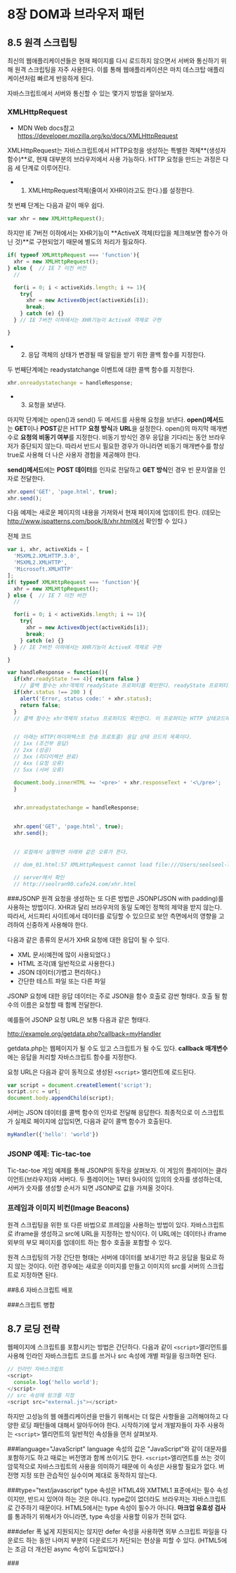 # 8장 DOM과 브라우저 패턴

## 8.5 원격 스크립팅
최신의 웹애플리케이션들은 현재 페이지를 다시 로드하지 않으면서 서버와 통신하기 위해 원격 스크립팅을 자주 사용한다. 이를 통해 웹애플리케이션은 마치 데스크탑 애플리케이션처럼 빠르게 반응하게 된다. 

자바스크립트에서 서버와 통신할 수 있는 몇가지 방법을 알아보자.

### XMLHttpRequest
- MDN Web docs참고
https://developer.mozilla.org/ko/docs/XMLHttpRequest

XMLHttpRequest는 자바스크립트에서 HTTP요청을 생성하는 특별한 객체**(생성자 함수)**로, 현재 대부분의 브라우저에서 사용 가능하다. HTTP 요청을 만드는 과정은 다음 세 단계로 이루어진다.

- 1. XMLHttpRequest객체(줄여서 XHR이라고도 한다.)를 설정한다.

첫 번째 단계는 다음과 같이 매우 쉽다.

```javascript
var xhr = new XMLHttpRequest();
```

하지만 IE 7버전 이하에서는 XHR기능이 **ActiveX 객체(타입을 체크해보면 함수가 아닌 것)**로 구현되었기 때문에 별도의 처리가 필요하다.

```javascript
if( typeof XMLHttpRequest === 'function'){
  xhr = new XMLHttpRequest();
} else {  // IE 7 이전 버전
  // 

  for(i = 0; i < activeXids.length; i += 1){
    try{
      xhr = new ActivexObject(activeXids[i]);
      break;
    } catch (e) {}
  } // IE 7버전 이하에서는 XHR기능이 ActiveX 객체로 구현

}
```

- 2. 응답 객체의 상태가 변경될 때 알림을 받기 위한 콜백 함수를 지정한다.

두 번째단계에는 readystatchange 이벤트에 대한 콜백 함수를 지정한다.

```javascript
xhr.onreadystatechange = handleResponse;
```

- 3. 요청을 보낸다.

마지막 단계에는 open()과 send() 두 메서드를 사용해 요청을 보낸다. 
**open()메서드**는 **GET**이나 **POST**같은 HTTP **요청 방식**과 **URL**을 설정한다.
open()의 마지막 매개변수로 **요청의 비동기 여부**를 지정한다. 비동기 방식인 경우 응답을 기다리는 동안 브라우저가 중단되지 않는다. 따라서 반드시 필요한 경우가 아니라면 비동기 매개변수를 항상 true로 사용해 더 나은 사용자 경험을 제공해야 한다.

**send()메서드**에는 **POST 데이터**를 인자로 전달하고 **GET 방식**인 경우 빈 문자열을 인자로 전달한다. 

```javascript
xhr.open('GET', 'page.html', true);
xhr.send();
```

다음 예제는 새로운 페이지의 내용을 가져와서 현재 페이지에 업데이트 한다. (데모는 http://www.jspatterns.com/book/8/xhr.html에서 확인할 수 있다.)


전체 코드

```javascript
var i, xhr, activeXids = [
  'MSXML2.XMLHTTP.3.0',
  'MSXML2.XMLHTTP',
  'Microsoft.XMLHTTP'
];
if( typeof XMLHttpRequest === 'function'){
  xhr = new XMLHttpRequest();
} else {  // IE 7 이전 버전
  // 

  for(i = 0; i < activeXids.length; i += 1){
    try{
      xhr = new ActivexObject(activeXids[i]);
      break;
    } catch (e) {}
  } // IE 7버전 이하에서는 XHR기능이 ActiveX 객체로 구현

}

var handleResponse = function(){
  if(xhr.readyState !== 4){ return false }
    // 콜백 함수는 xhr객체의 readyState 프로퍼티를 확인한다. readyState 프로퍼티값은 0부터 4까지 다섯 가지 값을 가질 수 있다. 4는 '완료'되었음을 의미한다. 아직 완료되지 않은 상태 값을 가지면, 다음 readystatechange 이벤트가 발생할 때까지 계속 대기한다.
  if(xhr.status !== 200 ) {
    alert('Error, status code:' + xhr.status);
    return false;
  }
  // 콜백 함수는 xhr객체의 status 프로퍼티도 확인한다. 이 프로퍼티는 HTTP 상태코드에 상응한다. 예를 들어 200(OK)이나 404(Not found) 값을 가진다. 오직 200 응답 코드에 대해서만 반응하고 다른 모든 응답코드는 오류로 처리한다. (간단한 처리를 위해 이렇게 하지만, 필요한 경우 다른 상태코드를 확인해 적절히 처리할 수도 있다. )


  // 아래는 HTTP(하이퍼텍스트 전송 프로토콜) 응답 상태 코드의 목록이다.
  // 1xx (조건부 응답)
  // 2xx (성공)
  // 3xx (리다이렉션 완료)
  // 4xx (요청 오류)
  // 5xx (서버 오류)

  document.body.innerHTML += '<pre>' + xhr.responseText + '<\/pre>';
  }


  xhr.onreadystatechange = handleResponse;


  xhr.open('GET', 'page.html', true);
  xhr.send();


  // 로컬에서 실행하면 아래와 같은 오류가 뜬다.

  // dom_01.html:57 XMLHttpRequest cannot load file:///Users/seolseol-lee/Desktop/js%E1%84%83%E1%85%B5%E1%84%8C%E1%85%A1%E1%84%8B%E1%85%B5%E1%86%AB%E1%84%91%E1%85%A2%E1%84%90%E1%85%A5%E1%86%AB/8%E1%84%8C%E1%85%A1%E1%86%BC%20DOM%E1%84%80%E1%85%AA%20%E1%84%87%E1%85%B3%E1%84%85%E1%85%A1%E1%84%8B%E1%85%AE%E1%84%8C%E1%85%A5%20%E1%84%91%E1%85%A2%E1%84%90%E1%85%A5%E1%86%AB/page.html. Cross origin requests are only supported for protocol schemes: http, data, chrome, chrome-extension, https.

  // server에서 확인
  // http://seolran90.cafe24.com/xhr.html
```

###JSONP
원격 요청을 생성하는 또 다른 방법은 JSONP(JSON with padding)를 사용하는 방법이다. XHR과 달리 브라우저의 동일 도메인 정책의 제약을 받지 않는다. 따라서, 서드파티 사이트에서 데이터를 로딩할 수 있으므로 보안 측면에서의 영향을 고려하여 신중하게 사용해야 한다.

다음과 같은 종류의 문서가 XHR 요청에 대한 응답이 될 수 있다.


- XML 문서(예전에 많이 사용되었다.)
- HTML 조각(꽤 일반적으로 사용한다.)
- JSON 데이터(가볍고 편리하다.)
- 간단한 테스트 파일 또는 다른 파일

JSONP 요청에 대한 응답 데이터는 주로 JSON을 함수 호출로 감싼 형태다. 호출 될 함수의 이름은 요청할 때 함께 전달한다.

예를들어 JSONP 요청 URL은 보통 다음과 같은 형태다.

http://example.org/getdata.php?callback=myHandler

getdata.php는 웹페이지가 될 수도 있고 스크립트가 될 수도 있다. **callback 매개변수**에는 응답을 처리할 자바스크립트 함수를 지정한다.

요청 URL은 다음과 같이 동적으로 생성된 ``<script>`` 엘리먼트에 로드된다.

```javascript
var script = document.createElement('script');
script.src = url;
document.body.appendChild(script);
```

서버는 JSON 데이터를 콜백 함수의 인자로 전달해 응답한다. 최종적으로 이 스크립트가 실제로 페이지에 삽입되면, 다음과 같이 콜백 함수가 호출된다.

```javascript
myHandler({'hello': 'world'})
````

### JSONP 예제: Tic-tac-toe
Tic-tac-toe 게임 예제를 통해 JSONP의 동작을 살펴보자. 이 게임의 플레이어는 클라이언트(브라우저)와 서버다. 두 플레이어는 1부터 9사이의 임의의 숫자를 생성하는데, 서버가 숫자를 생성할 순서가 되면 JSONP로 값을 가져올 것이다.

### 프레임과 이미지 비컨(Image Beacons)
원격 스크립팅을 위한 또 다른 바법으로 프레임을 사용하는 방법이 있다. 자바스크립트로 iframe을 생성하고 src에 URL을 지정하는 방식이다. 이 URL에는 데이터나 iframe 외부의 부모 페이지를 업데이트 하는 함수 호출을 포함할 수 있다.

원격 스크립팅의 가장 간단한 형태는 서버에 데이터를 보내기만 하고 응답을 필요로 하지 않는 것이다. 이런 경우에는 새로운 이미지를 만들고 이미지의 src를 서버의 스크립트로 지정하면 된다.


##8.6 자바스크립트 배포

###스크립트 병함


## 8.7 로딩 전략
웹페이지에 스크립트를 포함시키는 방법은 간단하다. 다음과 같이 ``<script>``엘리먼트를 사용해 인라인 자바스크립트 코드를 쓰거나 src 속성에 개별 파일을 링크하면 된다.

```javascript
// 인라인 자바스크립트
<script>
  console.log('hello world');
</script>
// src 속성에 링크를 지정
<script src="external.js"></script>
```

하지만 고성능의 웹 애플리케이션을 만들기 위해서는 더 많은 사항들을 고려해야하고 다양한 로딩 패턴들에 대해서 알아두어야 한다.
시작하기에 앞서 개발자들이 자주 사용하는 ``<script>`` 엘리먼트의 일반적인 속성들을 먼저 살펴보자. 

###language="JavaScript"
language 속성의 값은 "JavaScript"와 같이 대문자를 포함하기도 하고 때로는 버전명과 함께 쓰이기도 한다. ``<script>``엘리먼트를 쓰는 것이 암묵적으로 자바스크립트의 사용을 의미하기 때문에 이 속성은 사용할 필요가 없다. 버전명 지정 또한 관습적인 실수이며 제대로 동작하지 않는다.

###type="text/javascript"
type 속성은 HTML4와 XMTML1 표준에서는 필수 속성이지만, 반드시 있어야 하는 것은 아니다. type값이 없더라도 브라우저는 자바스크립트로 간주하기 때문이다. HTML5에서는 type 속성이 필수가 아니다. **마크업 유효성 검사**를 통과하기 위해서가 아니라면, type 속성을 사용할 이유가 전혀 없다.

###defer
폭 넓게 지원되지는 않지만 defer 속성을 사용하면 외부 스크립트 파일을 다운로드 하는 동안 나머지 부분의 다운로드가 차단되는 현상을 피할 수 있다. (HTML5에는 조금 더 개선된 async 속성이 도입되었다.)

###<script> 엘리먼트의 위치
``<script>``엘리먼트는 **페이지 다운로드의 진행을 차단**한다. 브라우저는 여러 개의 요소들을 동시에 다운로드 하는데, 외부 스크립트를 만나면 해당 스크립트가 다운로드되고 파싱되어 실행될 때 까지 나머지 파일의 다운로드를 중단한다. 이 때문에 전체 페이지를 로드하는 데 걸리는 시간이 길어지며 특히 이런 현상이 여러 번 발생할 경우 더욱 심해진다.
다운로드 차단 현상을 최소화하기 위해서는 **``<script>`` 엘리먼트를 페이지의 맨 마지막 부분, 즉 닫는 ``</body>``태그 바로 앞에 위치**시켜야 한다. 이렇게 하면 다운로드가 차단될 만한 다른 리소스가 사라진다. 나머지 페이지 요소들을 이미 다운로드되어 사용자에게 보여지고 있을 것이다.

**최악의 안티패턴은 여러개의 외부 스크립트를 문서의 head에 선언하는 것**이다.


```javascript
<!DOCTYPE html>
<html lang="en">
<head>
  <meta charset="UTF-8">
  <title>Document</title>
  <!-- 안티패턴 -->
  <script src="jquery.js"></script>
  <script src="jquery.quickselect.js"></script>
  <script src="jquery.lighbox.js"></script>
  <script src="myapp.js"></script>
</head>
<body>
  ...
</body>
</html>
```

모든 스크립트 파일을 하나로 병합하는 것은 그나마 나은 방법이다.

```javascript
<!DOCTYPE html>
<html lang="en">
<head>
  <meta charset="UTF-8">
  <title>Document</title>
  <script src="bundle.js"></script>
</head>
<body>
  ...
</body>
</html>
```

가장 좋은 방법은 병합된 스크립트를 페이지의 맨 마지막에 두는 것이다.

```javascript
<!DOCTYPE html>
<html lang="en">
<head>
  <meta charset="UTF-8">
  <title>Document</title>
</head>
<body>
  ...
  <script src="bundle.js"></script>
</body>
</html>
```

###HTTP Chunked 인코딩 사용
HTTP 프로토콜은 소위 chunked 인코딩을 지원한다. 이를 이용해 페이지를 몇 조각으로 나누어 전송할 수 있다. 복잡한 페이지에 chunked 인코딩을 적용하면, 서버측 작업이 완전히 끝날 때까지 기다릴 필요 없이, 상대적으로 정적인 페이지 상단 부분을 먼저 정송하기 시작할 수 있다.

간단한 전략 중 하나로 페이지의 나머지 부분이 만들어지는 동안 ``<head>``부분을 첫 번째 조각으로 전송하는 방법이 있다. 다시 말해서 다음과 같은 형태가 될 수 있다.


```javascript
<!DOCTYPE html>
<html lang="en">
<head>
  <meta charset="UTF-8">
  <title>Document</title>
</head>
<!-- 첫 번째 조각의 끝 -->
<body>
  ...
  <script src="bundle.js"></script>
</body>
</html>
<!-- 두 번째 조각의 끝 -->
```

자바스크립트를 다시 ``<head>``안에 집어 넣고 첫 번째 조각으로 전송하면 간단하게 조금 더 개선할 수 있다. 이렇게 하면 서버 측에서 페이지의 나머지 부분이 준비되는 동안 브라우저는 문서 상단부 head 안에 있는 스크립트 파일을 다운로드하기 시작한다.

```javascript
<!DOCTYPE html>
<html lang="en">
<head>
  <meta charset="UTF-8">
  <title>Document</title>
  <script src="bundle.js"></script>
</head>
<!-- 첫 번째 조각의 끝 -->
<body>
  ...
</body>
</html>
<!-- 두 번째 조각의 끝 -->
```

페이지 맨 마지막에 세 번째 조각을 두어 스크립트만 모아놓고 전송하는게 가장 좋은 방법. 모든 페이지의 상단이 어느 정도 정적인 내용으로 구성되어 있다면 첫 번째 조각에 본문 ``<body>``의 일부분까지 포함시킬 수도 있다.

```javascript
<!DOCTYPE html>
<html lang="en">
<head>
  <meta charset="UTF-8">
  <title>Document</title>
</head>
<!-- 첫 번째 조각의 끝 -->
<body>
  <div id="header">
    <img src="logo.png" alt="">
    ...
  </div>
  <!-- 첫 번째 조각의 끝 -->
  <!-- 페이지 본문 전체 -->
  <!-- 두 번째 조각의 끝 -->
  <script src="bundle.js"></script>
</body>
</html>
<!-- 세 번째 조각의 끝 -->
```

이 접근 방법은 점진적인 개선과 무간섭적인 자바스크립트의 원칙에도 잘 들어맞는다 두 번째 HTML조각까지 완료된 직후에는 마치 브라우저에서 자바스크립트를 비활성화시킨 상태처럼 페이지가 완전히 로드되어 화면에 표시되고 사용가능 해야한다. 그리고 나서 세 번째 조각이 완료되면, 자바스크립트가 페이지를 햐상시키고 부가기능을 덧붙인다.


###다운로드를 차단하지 않는 동적인 ``<script>``엘리먼트
자바스큷티는 뒤이어 오는 파일들의 다운로드를 차단한다. 하지만 이를 방지할 수 있는 몇 가지 패턴이 있다.

- XHR 요청으로 스크립트를 로딩한 다음 응답 문자열에 ``eval()``을 실행시키는 방법. 동일 도메인 제약이 따르고 그 자체로 안티패턴인 ``eval()``을 사용해야 한다는 단점이 있다.
- defer와 async 속성을 사용하는 방법. 일부 브라우저에서만 동작한다.
- ``<script>``엘리먼트를 동적으로 생성하는 방법

마지막에 언급한  ``<script>``엘리먼트를 동적으로 생성하는 방법이 가장 좋고 쓸만한 패턴. JSONP에서 했던 것과 비슷하게 새로운 ``<script>``엘리먼트를 생성하고 src속성을 지정해 페이지에 동적으로 붙인다.
다음은 다른 파일의 다운로드를 차단하지 않고 자바스크립트 파일을 비동기적으로 로드하는 예이다.

```javascript
var script = document.createElement('script');
script.src = 'bundle.js';
document.documentElement.firstChild.appendChild(script);
//documentElement는 <html>을 가리키고 그 첫번째 자식은 <head>
```

그러나 이 패턴을 적용하여 메인.js 파일을 로드하는 동안에는, 이 파일에 의존하여 동작하는 다른 스크립트 엘리먼트를 쓸 수 없다는 단점이 있다. 비동기 방식임로 언제 로드가 완료될지 보장할 수 없고 뒤이어 선언된 스크립트가 아직 정의되지 않은 객체를 참조할 수 있기 때ㅜㅁㄴ이다.
이 문제를 해결하려면 모든 인란인 스크립트를 바로 실행하는 대신 배열 안의 함수로 모아두어야 한다. 그리고 나서 비동기로 js 파일을 받고난 뒤 버퍼 배열 안에 모아진 모든 함수를 실행한다. 

첫번째로, 모든 인라인 코드르 저장해 둘 배열을 가능한 한 페이지의 최상단에 만든다.

```javascript
var mynamespace={
  inline_scripts: []
};
```

그리고 나서 각 인라인 스크립트를 함수로 감싸 inline_scripts 배열 안에 넣는다.

```javascript
// 수정 전:
<script>console.log('I am Inline')</script>

// 수정 후:
<script>
mynamespace.inline_scripts.push(function(){console.log('I am Inline')});
</script>
```

마지막 단계에는 비동기로 로드된 js스크립트가 인라인 스크립트의 버퍼 배열을 순회하면서 배열 안의 모든 함수를 실행한다.

```javascript
var i, scripts = mynamespace.inline_scripts, max = scripts.length;
for(i = 0; i < max; max += 1){
  scripts[i]();
}
```

###``<script>``엘리먼트 붙이기
일반적으로 스크립트는 문서의 ``<head>``에 추가된다. 그러나 스크립트는 ``<body>``를 포함한 어떤 엘리먼트에도 붙일 수 있다.

```javascript
document.documentElement.firstChild.appendChild(script);
//documentElement는 <html>을 가리키고 그 첫번째 자식은 <head>
```

다음과 같은 방법도 일반적

```javascript
document.getElementsByTagName('head')[0].appendChild(script);
```

마크업을 직접 제어하고 있다면 문제가 없으나, 어떤 구조의 페이지에 삽입될지 알 수 없다면 ``document.body``로.(``<body>``가 없이도 대부분 확실히 동작)

```javascript
document.body.appendChild(script);
```

페이지에서 스크립트를 실행한다는 건 최소 하나의 스크립트 태그가 존재한다는 것. 이를 이용해 페이지 내에서 찾아낸 첫번째 엘리먼트에 ``insertBefore()``로 스크립트를 붙일 수도 있다.

```javascript
var script = document.createElement('script');
script.src = 'bundle.js';
var first_sript = document.getElementsByTagName('script')[0];
first_sript.parentNode.insertBefore(script, first_sript)
```

여기서 first_sript는 페이지 내에 존재하는 스크립트 엘리먼트, script는 새로 생성한 스크립트 엘리먼트.


###게으른 로딩
게으른 로딩은 외부 파일을 페이지의 load이벤트 이후에 로드하는 기법. 대체로 큰 묶음의 코드를 다음과 같이 두 부분으로 나눈 것이 유리.

- 페이지를 초기화 하고 이벤트 핸들러를 UI 엘리먼트에 붙이는 **핵심 코드**를 첫번째 부분으로 정한다.
- 사용자 인터랙션이나 다른 조건들에 의해서만 (사용자의 동작에 의해 작동하는)필요한 코드를 두 번째 부분으로 나눈다.

게으른 로딩의 목적은 페이지를 **점진적으로 로드하고**가능한 빨리 무언가를 동작시켜 사용할 수 있게 하는 것. 나머지는 사용자가 페이지를 살펴보는 동안 백그라운드에서 로드.


```javascript
<!-- 페이지의 전체 본문 -->
<script src='test.js'></script>
<!-- 두번째 조각의 끝 -->
<script>
  window.onload = function(){
    var script = document.createElement('script');
    script.src = 'lazyload.js';
    document.documentElement.firstChild.appendChild(script);
  };
</script>
</body>
</html>
<!-- 세 번째 조각의 끝 -->
```

###주문형 로딩
게으른 로딩의 개선 코드. 사용자가 어떤 동작을 문서에 접속 후 한번도 하지 않는다면? 주문형 로딩 패턴을 적용하면 이러한 경우 효율적으로 대응 가능.

로드할 스크립트의 파일명과, 이 스크립트가 로드된 후에 실행될 콜백 함수를 받은 ``require()``함수 또는 메서드를 만든다.

```javascript
require("extra.js", function() {
  functionDefinedInExtraJS();
});
```

이 함수의 구현법

```javascript
function require(file, callback) {
  var script = document.getElementsByIdTagName('script')[0],
      newjs = document.createElement('script');

  // IE
  newjs.onreadystatechange = function () {
    if (newjs.readyState === 'loaded' || newjs.readyState === 'complete') {
      newjs.onreadystatechange = null;
      callback();
    }
  };

  // 그외 브라우저
  newjs.onload = function () {
    callback();
  };

  newjs.src = file;
  script.parentNode.insertBefore(newjs, script);
}
```


- IE에서는 ``readystatchange`` 이벤트를 구독하고 ``readyState`` 값이 "loaded" 또는 "complete"인지 확인한다. 다른 모든 브라우저는 이를 무시한다.
- 파이어폭스, 사파리, 오페라에서는 ``onload`` 프로퍼티로 ``load`` 이벤트를 구독한다.
- 이 방법은 Safari 2버전에서는 동작하지 않는다. 이 브라우저도 지원해야 한다면 특정변수(추가적인 파일에서 선언된거)가 정의되었는지를 반복적으로 확인하도록 타이머로 시간 간격을 설정해야 한다. 정의가 되었다면, 새로운 스크립트가 로드되고 실행되었다는 뜻이다.


네트워크 지연을 흉내내기 위해 인위적으로 지연시킨 ondemnad.js.php라는 스크립트를 생성하여 구현을 테스트할 수 있다.

```php
<?php
  header('Content-Type: application/javascript');
  sleep(1);
?>
function extraFunction(logthis) {
  console.log('loaded and executed');
  console.log(logthis);
}
```

``require()`` 함수 테스트

```javascript
require('ondemand.js.php', function () {
  extraFunction('loaded from the parent page');
  document.body.appendChild(document.createTextNode('done!'));
});
```

http://jspatterns.com/books/7/ondemand.html 에서 확인가능.

###자바스크립트 사전 로딩
이 방법을 이용하면 사용자가 두번째 페이지에 도착했을 때 이미 스크립트가 로드되어 있기 때문에 전체적으로 더 빠른 속도를 경험.
사전 로딩은 동적 스크립트 패턴으로 간단히 구현. 

```javascript
var obj = document.createElement('object');
obj.data = "preloadme.js";
document.body.appendChild(obj);
```


```javascript
var preload;
if (/*@cc_on!@*/false) { //조건 주석문으로 IE를 탐지
  preload = function (file) {
    new Image().src = file;
  };
} else {
  preload = function (file) {
    var obj = document.createElement('object'),
    body = document.body;
    obj.width = 0;
    obj.height = 0;
    obj.data = file;
    body.appendChild(obj);
  };
}

preload('my_web_worker.js');
```
